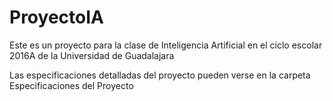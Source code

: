 # ProyectoIA
Este es un proyecto para la clase de Inteligencia Artificial en el ciclo escolar 2016A de la Universidad de Guadalajara 

Las especificaciones detalladas del proyecto pueden verse en la carpeta Especificaciones del Proyecto